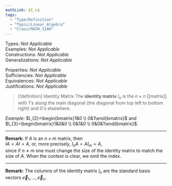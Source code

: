 ```yaml
---
mathLink: $I_n$
tags:
  - "Type/Definition"
  - "Topic/Linear_Algebra"
  - "Class/MATH_31AH"
---
```

Types: <i>Not Applicable</i>  
Examples: <i>Not Applicable</i>  
Constructions: <i>Not Applicable</i>  
Generalizations: <i>Not Applicable</i>  

Properties: <i>Not Applicable</i>  
Sufficiencies: <i>Not Applicable</i>  
Equivalences: <i>Not Applicable</i>  
Justifications: <i>Not Applicable</i>  

> [!definition] Identity Matrix
> The **identity matrix** $I_{n}$ is the $n \times n$ [[matrix]] with 1's along the main diagonal (the diagonal from top left to bottom right) and 0's elsewhere.

*Example:* $I_{2}=\begin{bmatrix}1&0 \\ 0&1\end{bmatrix}$ and $I_{3}=\begin{bmatrix}1&0&0 \\ 0&1&0 \\ 0&0&1\end{bmatrix}$.

---

**Remark:** If $A$ is an $n \times m$ matrix, then  
$IA=AI=A$, or, more precisely, $I_{n}A=AI_{m}=A$,  
since if $n\neq m$ one must change the size of the identity matrix to match the size of $A$. When the context is clear, we omit the index.

---

**Remark:** The columns of the identity matrix $I_{n}$ are the standard basis vectors $\vec{e}_{1},\dots,\vec{e}_{n}$.